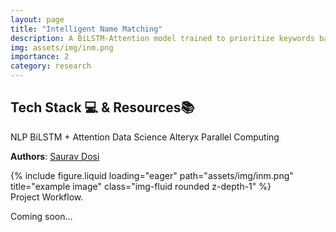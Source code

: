 ```yaml
---
layout: page
title: "Intelligent Name Matching"
description: A BiLSTM-Attention model trained to prioritize keywords based on their Semantic role in a given Organization name.
img: assets/img/inm.png
importance: 2
category: research
---
```

<section id="badgeproj-section">
<h2 class="badgeproj-title">Tech Stack 💻 & Resources📚</h2>
  <div class="badgeproj-container">
    <span class="badgeproj">NLP</span>
    <span class="badgeproj">BiLSTM + Attention</span>
    <span class="badgeproj">Data Science</span>
    <span class="badgeproj">Alteryx</span>
    <span class="badgeproj">Parallel Computing</span>
  </div>
</section>

**Authors**: <a href="https://sauravdosi.github.io/">Saurav Dosi</a>

<div class="row">
    <div class="col-sm mt-3 mt-md-0">
        {% include figure.liquid loading="eager" path="assets/img/inm.png" title="example image" class="img-fluid rounded z-depth-1" %}
    </div>
</div>
<div class="caption">
    Project Workflow.
</div>

Coming soon...

